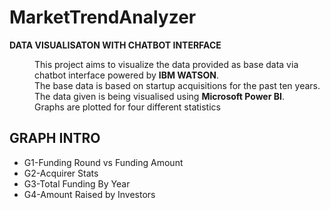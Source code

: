 # MarketTrendAnalyzer 
  <b>DATA VISUALISATON WITH CHATBOT INTERFACE</b>
  <dd>This project aims to visualize the data provided as base data via chatbot interface powered by <b>IBM WATSON</b>.</dd>
  <dd>The base data is based on startup acquisitions for the past ten years.</dd>
  <dd>The data given is being visualised using <b>Microsoft Power BI</b>.</dd>
  <dd>Graphs are plotted for four different statistics</dd>
  
  <h2> <b> GRAPH INTRO</b></h2>
  <ul>
  <li>G1-Funding Round vs Funding Amount</li>
  <li>G2-Acquirer Stats</li>
  <li>G3-Total Funding By Year</li>
  <li>G4-Amount Raised by Investors</li>
  </ul>
  
  
  

